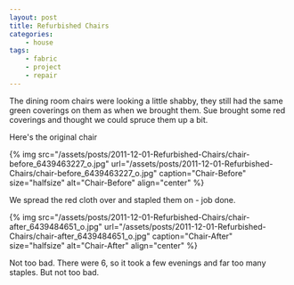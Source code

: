 ```yaml
---
layout: post
title: Refurbished Chairs
categories:
    - house
tags:
    - fabric
    - project
    - repair
---
```


The dining room chairs were looking a little shabby, they still had the same green coverings on them as when we brought them. Sue brought some red coverings and thought we could spruce them up a bit.

Here's the original chair

{% img src="/assets/posts/2011-12-01-Refurbished-Chairs/chair-before_6439463227_o.jpg" url="/assets/posts/2011-12-01-Refurbished-Chairs/chair-before_6439463227_o.jpg" caption="Chair-Before" size="halfsize" alt="Chair-Before" align="center" %}

We spread the red cloth over and stapled them on - job done.

{% img src="/assets/posts/2011-12-01-Refurbished-Chairs/chair-after_6439484651_o.jpg" url="/assets/posts/2011-12-01-Refurbished-Chairs/chair-after_6439484651_o.jpg" caption="Chair-After" size="halfsize" alt="Chair-After" align="center" %}

Not too bad. There were 6, so it took a few evenings and far too many staples. But not too bad.